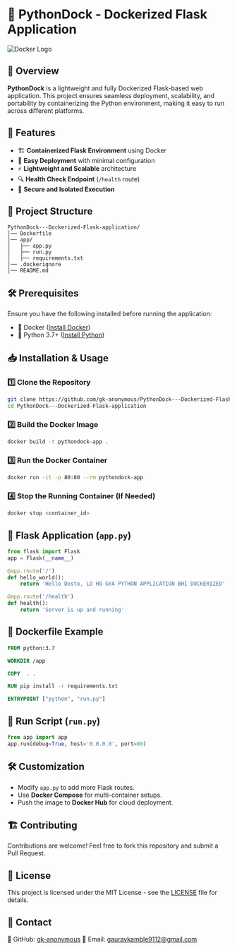 # 🐳 PythonDock - Dockerized Flask Application

![Docker Logo](https://upload.wikimedia.org/wikipedia/commons/4/4e/Docker_%28container_engine%29_logo.svg)

## 📌 Overview
**PythonDock** is a lightweight and fully Dockerized Flask-based web application. This project ensures seamless deployment, scalability, and portability by containerizing the Python environment, making it easy to run across different platforms.

## 🚀 Features
- 🏗️ **Containerized Flask Environment** using Docker
- 🔄 **Easy Deployment** with minimal configuration
- ⚡ **Lightweight and Scalable** architecture
- 🔍 **Health Check Endpoint** (`/health` route)
- 🔐 **Secure and Isolated Execution**

## 📂 Project Structure
```
PythonDock---Dockerized-Flask-application/
│── Dockerfile
│── app/
│   ├── app.py
│   ├── run.py
│   ├── requirements.txt
│── .dockerignore
│── README.md
```

## 🛠️ Prerequisites
Ensure you have the following installed before running the application:
- 🐳 Docker ([Install Docker](https://docs.docker.com/get-docker/))
- 🐍 Python 3.7+ ([Install Python](https://www.python.org/downloads/))

## 📥 Installation & Usage

### 1️⃣ Clone the Repository
```bash
git clone https://github.com/gk-anonymous/PythonDock---Dockerized-Flask-application.git
cd PythonDock---Dockerized-Flask-application
```

### 2️⃣ Build the Docker Image
```bash
docker build -t pythondock-app .
```

### 3️⃣ Run the Docker Container
```bash
docker run -it -p 80:80 --rm pythondock-app
```

### 4️⃣ Stop the Running Container (If Needed)
```bash
docker stop <container_id>
```

## 📝 Flask Application (`app.py`)
```python
from flask import Flask
app = Flask(__name__)

@app.route('/')
def hello_world():
    return 'Hello Dosto, LO HO GYA PYTHON APPLICATION BHI DOCKERIZED'

@app.route('/health')
def health():
    return 'Server is up and running'
```

## 📜 Dockerfile Example
```dockerfile
FROM python:3.7

WORKDIR /app

COPY  . .

RUN pip install -r requirements.txt

ENTRYPOINT ["python", "run.py"]
```

## 🚀 Run Script (`run.py`)
```python
from app import app
app.run(debug=True, host='0.0.0.0', port=80)
```

## 🛠️ Customization
- Modify `app.py` to add more Flask routes.
- Use **Docker Compose** for multi-container setups.
- Push the image to **Docker Hub** for cloud deployment.

## 🏗️ Contributing
Contributions are welcome! Feel free to fork this repository and submit a Pull Request.

## 📜 License
This project is licensed under the MIT License - see the [LICENSE](LICENSE) file for details.

## 📧 Contact
🔗 GitHub: [gk-anonymous](https://github.com/gk-anonymous)
📧 Email: gauravkamble9112@gmail.com
